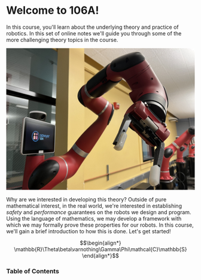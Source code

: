 # Welcome to 106A!
In this course, you'll learn about the underlying theory and practice of robotics. In this set of online notes
we'll guide you through some of the more challenging theory topics in the course.

![image](/images/sawyer_robot.jpg)

Why are we interested in developing this theory? Outside of pure mathematical interest, in the real world, 
we're interested in establishing *safety* and *performance* guarantees on the robots we design and program.
Using the language of mathematics, we may develop a framework with which we may formally prove these 
properties for our robots. In this course, we'll gain a brief introduction to how this is done. Let's get 
started!

$$\begin{align*}
    \mathbb{R}\Theta\beta\varnothing\Gamma\Phi\mathcal{C}\mathbb{S}
\end{align*}$$

### Table of Contents
```{tableofcontents}
```
